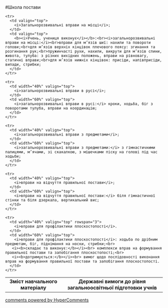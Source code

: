 <div id="hypercomments_widget" class="js-hypercomments-widget invisible"></div>

#Школа постави

<table>
  <body>
    <tr>
      <td align="center">
        <b>Зміст навчального матеріалу</b>
      </td>
      <td align="center" valign="top">
        <b>Державні вимоги до рівня загальноосвітньої підготовки учнів</b>
      </td>
    </tr>

    <tr>
      <td valign="top">
        <i>Загальнорозвивальні вправи на місці</i>;
      </td>
      <td valign="top">
        <b><i>Учень, учениця виконує</i></b>:<br><i>загальнорозвивальні вправи на місці:</i><br>вправи для м’язів шиї: нахили та повороти голови;<br>для м’язів верхніх кінцівок плечового поясу: згинання та розгинання рук;<br>пружинчасті рухи, нахили, викрути для м’язів спини, живота, тулуба: з різних вихідних положень, вправи на рівновагу, статичні вправи;<br>для м’язів нижніх кінцівок: присіди, напівприсіди, випади, стрибки;
      </td>
    </tr>

    <tr>
      <td width="40%" valign="top">
        <i>загальнорозвивальні вправи в русі</i>;
      </td>
      <td width="60%" valign="top">
        <i>загальнорозвивальні вправи в русі:</i> кроки, ходьба, біг з поворотами тулуба, вправи на координацію;
      </td>
    </tr>

    <tr>
      <td width="40%" valign="top">
        <i>загальнорозвивальні вправи з предметами</i>;
      </td>
      <td width="60%" valign="top">
        <i>загальнорозвивальні вправи з предметами:</i> з гімнастичними палицями, м’ячами, зі скакалкою, з мішечками піску на голові під час ходьби;
      </td>
    </tr>

    <tr>
      <td width="40%" valign="top">
        <i>вправи на відчуття правильної постави</i>;
      </td>
      <td width="60%" valign="top">
        <i>вправи на відчуття правильної постави:</i> біля гімнастичної стінки та біля дзеркала, вертикальний вис;
      </td>
    </tr>

    <tr>
      <td width="40%" valign="top" rowspan="3">
        <i>вправи для профілактики плоскостопості</i>.
      </td>
      <td width="60%" valign="top">
        <i>вправи для профілактики плоскостопості</i>: ходьба по дрібним предметам, біг, піднімання на носки, стрибки;<br>
       <i><b>складає та виконує:</b></i><br> комплекси вправ на формування правильної постави та запобігання плоскостопості;<br>
       <i><b>дотримується:</b></i><br> вимог щодо послідовності виконання вправ на формування правильної постави та запобігання плоскостопості.
      </td>
    </tr>
  </body>
</table>

<div class="js-hypercomments-container">
    <a href="http://hypercomments.com" class="hc-link" title="comments widget">comments powered by HyperComments</a>
</div>